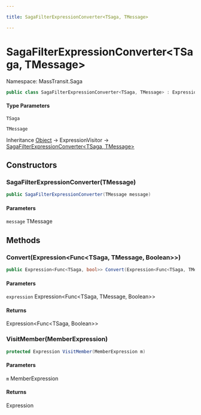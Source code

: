 ```yaml
---

title: SagaFilterExpressionConverter<TSaga, TMessage>

---
```


# SagaFilterExpressionConverter\<TSaga, TMessage\>

Namespace: MassTransit.Saga

```csharp
public class SagaFilterExpressionConverter<TSaga, TMessage> : ExpressionVisitor
```

#### Type Parameters

`TSaga`<br/>

`TMessage`<br/>

Inheritance [Object](https://learn.microsoft.com/en-us/dotnet/api/system.object) → ExpressionVisitor → [SagaFilterExpressionConverter\<TSaga, TMessage\>](../masstransit-saga/sagafilterexpressionconverter-2)

## Constructors

### **SagaFilterExpressionConverter(TMessage)**

```csharp
public SagaFilterExpressionConverter(TMessage message)
```

#### Parameters

`message` TMessage<br/>

## Methods

### **Convert(Expression\<Func\<TSaga, TMessage, Boolean\>\>)**

```csharp
public Expression<Func<TSaga, bool>> Convert(Expression<Func<TSaga, TMessage, bool>> expression)
```

#### Parameters

`expression` Expression\<Func\<TSaga, TMessage, Boolean\>\><br/>

#### Returns

Expression\<Func\<TSaga, Boolean\>\><br/>

### **VisitMember(MemberExpression)**

```csharp
protected Expression VisitMember(MemberExpression m)
```

#### Parameters

`m` MemberExpression<br/>

#### Returns

Expression<br/>
